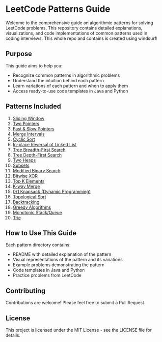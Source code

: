# LeetCode Patterns Guide

Welcome to the comprehensive guide on algorithmic patterns for solving LeetCode problems. This repository contains detailed explanations, visualizations, and code implementations of common patterns used in coding interviews. This whole repo  and contains is created using windsurf!

## Purpose

This guide aims to help you:
- Recognize common patterns in algorithmic problems
- Understand the intuition behind each pattern
- Learn variations of each pattern and when to apply them
- Access ready-to-use code templates in Java and Python

## Patterns Included

1. [Sliding Window](patterns/sliding_window/README.md)
2. [Two Pointers](patterns/two_pointers/README.md)
3. [Fast & Slow Pointers](patterns/fast_slow_pointers/README.md)
4. [Merge Intervals](patterns/merge_intervals/README.md)
5. [Cyclic Sort](patterns/cyclic_sort/README.md)
6. [In-place Reversal of Linked List](patterns/in_place_reversal_linkedlist/README.md)
7. [Tree Breadth-First Search](patterns/tree_bfs/README.md)
8. [Tree Depth-First Search](patterns/tree_dfs/README.md)
9. [Two Heaps](patterns/two_heaps/README.md)
10. [Subsets](patterns/subsets/README.md)
11. [Modified Binary Search](patterns/modified_binary_search/README.md)
12. [Bitwise XOR](patterns/bitwise_xor/README.md)
13. [Top K Elements](patterns/top_k_elements/README.md)
14. [K-way Merge](patterns/k_way_merge/README.md)
15. [0/1 Knapsack (Dynamic Programming)](patterns/01_knapsack/README.md)
16. [Topological Sort](patterns/topological_sort/README.md)
17. [Backtracking](patterns/backtracking/README.md)
18. [Greedy Algorithms](patterns/greedy/README.md)
19. [Monotonic Stack/Queue](patterns/monotonic_stack/README.md)
20. [Trie](patterns/trie/README.md)

## How to Use This Guide

Each pattern directory contains:
- README with detailed explanation of the pattern
- Visual representations of the pattern and its variations
- Example problems demonstrating the pattern
- Code templates in Java and Python
- Practice problems from LeetCode

## Contributing

Contributions are welcome! Please feel free to submit a Pull Request.

## License

This project is licensed under the MIT License - see the LICENSE file for details.
